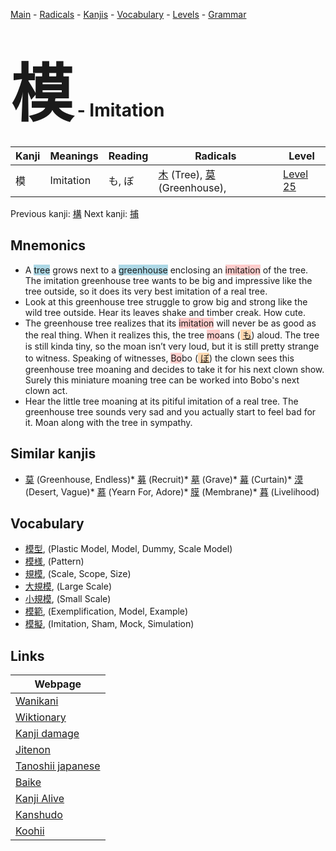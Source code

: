 <style> bigfont {font-size: 100px}</style>
[Main](../index.md) -
[Radicals](../radicals.md) -
[Kanjis](../kanjis.md) -
[Vocabulary](../vocabulary.md) -
[Levels](../levels.md) -
[Grammar](../grammar.md)
# <bigfont> 模</bigfont> - Imitation 

| Kanji | Meanings | Reading | Radicals | Level |
| --- | --- | --- | --- | --- |
| 模 | Imitation | も, ぼ | [木](../radicals/木.md) (Tree), [莫](../radicals/莫.md) (Greenhouse),  | [Level 25](../levels/wk_level25.md) |

Previous kanji: [構](構.md) Next kanji: [捕](捕.md) 

## Mnemonics
 * A <span style="background-color:#ADD8E6"> tree</span> grows next to a <span style="background-color:#ADD8E6"> greenhouse</span> enclosing an <span style="background-color:#ffcccb"> imitation</span> of the tree. The imitation greenhouse tree wants to be big and impressive like the tree outside, so it does its very best imitation of a real tree.
* Look at this greenhouse tree struggle to grow big and strong like the wild tree outside. Hear its leaves shake and timber creak. How cute.
* The greenhouse tree realizes that its <span style="background-color:#ffcccb"> imitation</span> will never be as good as the real thing. When it realizes this, the tree <span style="background-color:#ffcccb"> mo</span>ans (<span style="background-color:#fed8b1"> [も](https://jisho.org/search/も)</span>) aloud. The tree is still kinda tiny, so the moan isn’t very loud, but it is still pretty strange to witness. Speaking of witnesses, <span style="background-color:#ffcccb"> Bo</span>bo (<span style="background-color:#fed8b1"> [ぼ](https://jisho.org/search/ぼ)</span>) the clown sees this greenhouse tree moaning and decides to take it for his next clown show. Surely this miniature moaning tree can be worked into Bobo's next clown act.
* Hear the little tree moaning at its pitiful imitation of a real tree. The greenhouse tree sounds very sad and you actually start to feel bad for it. Moan along with the tree in sympathy.


## Similar kanjis
 * [莫](莫.md) (Greenhouse, Endless)* [募](募.md) (Recruit)* [墓](墓.md) (Grave)* [幕](幕.md) (Curtain)* [漠](漠.md) (Desert, Vague)* [慕](慕.md) (Yearn For, Adore)* [膜](膜.md) (Membrane)* [暮](暮.md) (Livelihood)


## Vocabulary
 * [模型](../vocabulary/模.md), (Plastic Model, Model, Dummy, Scale Model)
* [模様](../vocabulary/模.md), (Pattern)
* [規模](../vocabulary/模.md), (Scale, Scope, Size)
* [大規模](../vocabulary/模.md), (Large Scale)
* [小規模](../vocabulary/模.md), (Small Scale)
* [模範](../vocabulary/模.md), (Exemplification, Model, Example)
* [模擬](../vocabulary/模.md), (Imitation, Sham, Mock, Simulation)



## Links 

| Webpage |
| --- |
| [Wanikani          ](https://www.wanikani.com/kanji/模) |
| [Wiktionary        ](https://en.wiktionary.org/wiki/模) |
| [Kanji damage      ](http://www.kanjidamage.com/kanji/search?utf8=✓&q=模) |
| [Jitenon           ](https://jitenon.com/kanji/模) |
| [Tanoshii japanese ](https://www.tanoshiijapanese.com/dictionary/kanji.cfm?k=模) |
| [Baike             ](https://baike.baidu.com/item/模) |
| [Kanji Alive       ](https://app.kanjialive.com/模) |
| [Kanshudo          ](https://www.kanshudo.com/searchmn?q=模) |
| [Koohii            ](https://kanji.koohii.com/study/kanji/模) |
